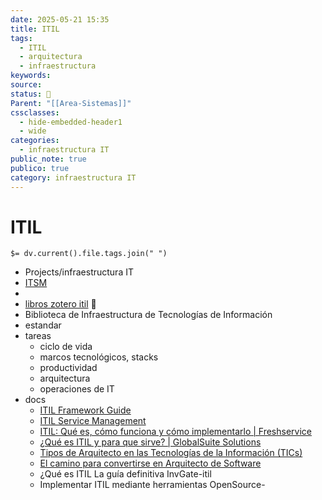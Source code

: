 ```yaml
---
date: 2025-05-21 15:35
title: ITIL
tags:
  - ITIL
  - arquitectura
  - infraestructura
keywords: 
source: 
status: 📌
Parent: "[[Area-Sistemas]]"
cssclasses:
  - hide-embedded-header1
  - wide
categories:
  - infraestructura IT
public_note: true
publico: true
category: infraestructura IT
---
```

# ITIL
`$= dv.current().file.tags.join(" ")`

- Projects/infraestructura IT
- [ITSM](/infraestructura%20it/itsm/)
- 
- [libros zotero itil](zotero://select/library/collections/Q7BQIDJH) 📕
- Biblioteca de Infraestructura de Tecnologías de Información
- estandar
- tareas
	- ciclo de vida
	- marcos tecnológicos, stacks
	- productividad
	- arquitectura
	- operaciones de IT
- docs
	- [ITIL Framework Guide](https://www.axelos.com/certifications/itil-service-management) 
	- [ITIL Service Management](https://www.axelos.com/certifications/itil-service-management) 
	- [ITIL: Qué es, cómo funciona y cómo implementarlo | Freshservice](https://www.freshworks.com/es/freshservice/itil/que-es-itil/) 
	- [¿Qué es ITIL y para que sirve? | GlobalSuite Solutions](https://www.globalsuitesolutions.com/es/que-es-itil-y-para-que-sirve/) 
	- [Tipos de Arquitecto en las Tecnologías de la Información (TICs)](https://www.linkedin.com/pulse/tipos-de-arquitecto-en-las-tecnolog%C3%ADas-la-informaci%C3%B3n-castro-ramirez/) 
	- [El camino para convertirse en Arquitecto de Software](https://www.linkedin.com/pulse/el-camino-para-convertirse-en-arquitecto-de-software-castro-ramirez/)  
	-  ¿Qué es ITIL La guía definitiva  InvGate-itil
	- Implementar ITIL mediante herramientas OpenSource-